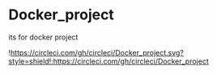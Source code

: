 # Docker_project
its for docker project

!https://circleci.com/gh/circleci/Docker_project.svg?style=shield!:https://circleci.com/gh/circleci/Docker_project
